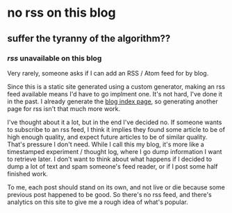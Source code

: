 # no rss on this blog

## suffer the tyranny of the algorithm??

### _rss_ unavailable on this blog

Very rarely, someone asks if I can add an RSS / Atom feed for by blog.

Since this is a static site generated using a custom generator,
making an rss feed available means I'd have to go implment one.
It's not hard, I've done it in the past.
I already generate the [blog index page](/blog/),
so generating another page for rss isn't that much more work.

I've thought about it a lot,
but in the end I've decided no.
If someone wants to subscribe to an rss feed,
I think it implies they found some article to be of high enough quality,
and expect future articles to be of similar quality.
That's pressure I don't need.
While I call this my blog,
it's more like a timestamped experiment / thought log,
where I go dump information I want to retrieve later.
I don't want to think about what happens if I decided to dump a lot of text and spam someone's feed reader,
or if I post some half finished work.

To me, each post should stand on its own,
and not live or die because some previous post happened to be good.
So there's no rss feed,
and there's analytics on this site to give me a rough idea of what's popular.
